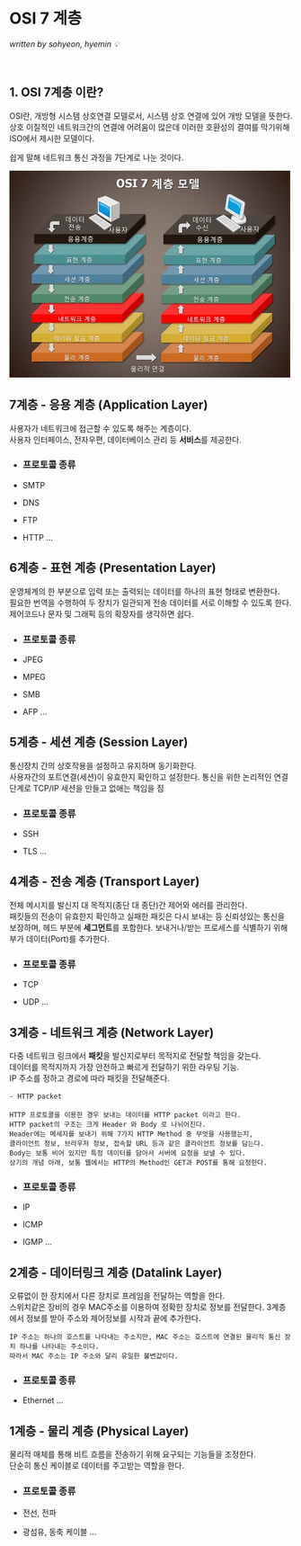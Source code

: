 # OSI 7 계층

*written by sohyeon, hyemin 💡*

<br>

## 1. OSI 7계층 이란?

OSI란, 개방형 시스템 상호연결 모델로서, 시스템 상호 연결에 있어 개방 모델을 뜻한다.  
상호 이질적인 네트워크간의 연결에 어려움이 많은데 이러한 호환성의 결여를 막기위해 ISO에서 제시한 모델이다.  

쉽게 말해 네트워크 통신 과정을 7단계로 나눈 것이다.  

![OSI 7 계층](./resources/OSI7layer.jpg)

## 7계층 - 응용 계층 (Application Layer)

사용자가 네트워크에 접근할 수 있도록 해주는 계층이다.  
사용자 인터페이스, 전자우편, 데이터베이스 관리 등 **서비스**를 제공한다.  

* ### 프로토콜 종류

* SMTP
* DNS
* FTP
* HTTP  ...  

## 6계층 - 표현 계층 (Presentation Layer)

운영체계의 한 부분으로 입력 또는 출력되는 데이터를 하나의 표현 형태로 변환한다.  
필요한 번역을 수행하여 두 장치가 일관되게 전송 데이터를 서로 이해할 수 있도록 한다.  
제어코드나 문자 및 그래픽 등의 확장자를 생각하면 쉽다.  

* ### 프로토콜 종류

* JPEG
* MPEG
* SMB
* AFP ...  

## 5계층 - 세션 계층 (Session Layer)

통신장치 간의 상호작용을 설정하고 유지하며 동기화한다.  
사용자간의 포트연결(세션)이 유효한지 확인하고 설정한다.
통신을 위한 논리적인 연결 단계로 TCP/IP 세션을 만들고 없애는 책임을 짐

* ### 프로토콜 종류

* SSH
* TLS ...  
 
## 4계층 - 전송 계층 (Transport Layer)

전체 메시지를 발신지 대 목적지(종단 대 종단)간 제어와 에러를 관리한다.  
패킷들의 전송이 유효한지 확인하고 실패한 패킷은 다시 보내는 등 신뢰성있는 통신을 보장하며,
헤드 부분에 **세그먼트**를 포함한다.
보내거나/받는 프로세스를 식별하기 위해 부가 데이터(Port)를 추가한다.

* ### 프로토콜 종류

* TCP
* UDP ...  

## 3계층 - 네트워크 계층 (Network Layer)

다중 네트워크 링크에서 **패킷**을 발신지로부터 목적지로 전달할 책임을 갖는다.  
데이터를 목적지까지 가장 안전하고 빠르게 전달하기 위한 라우팅 기능.  
IP 주소를 정하고 경로에 따라 패킷을 전달해준다.  

    - HTTP packet
    
    HTTP 프로토콜을 이용한 경우 보내는 데이터를 HTTP packet 이라고 한다.  
    HTTP packet의 구조는 크게 Header 와 Body 로 나뉘어진다.  
    Header에는 메세지를 보내기 위해 7가지 HTTP Method 중 무엇을 사용했는지,  
    클라이언트 정보, 브라우저 정보, 접속할 URL 등과 같은 클라이언트 정보를 담는다.   
    Body는 보통 비어 있지만 특정 데이터를 담아서 서버에 요청을 보낼 수 있다.  
    상기의 개념 아래, 보통 웹에서는 HTTP의 Method인 GET과 POST를 통해 요청한다.  

* ### 프로토콜 종류

* IP
* ICMP
* IGMP ...  

## 2계층 - 데이터링크 계층 (Datalink Layer)

오류없이 한 장치에서 다른 장치로 프레임을 전달하는 역할을 한다.  
스위치같은 장비의 경우 MAC주소를 이용하여 정확한 장치로 정보를 전달한다.
3계층에서 정보를 받아 주소와 제어정보를 시작과 끝에 추가한다.
   
    IP 주소는 하나의 호스트를 나타내는 주소지만, MAC 주소는 호스트에 연결된 물리적 통신 장치 하나를 나타내는 주소이다.   
    따라서 MAC 주소는 IP 주소와 달리 유일한 불변값이다.  

* ### 프로토콜 종류

* Ethernet ...  

## 1계층 - 물리 계층 (Physical Layer)

물리적 매체를 통해 비트 흐름을 전송하기 위해 요구되는 기능들을 조정한다.  
단순히 통신 케이블로 데이터를 주고받는 역할을 한다.  

* ### 프로토콜 종류

* 전선, 전파  
* 광섬유, 동축 케이블 ...